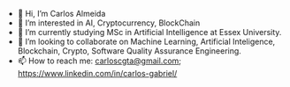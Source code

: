 - 👋 Hi, I’m Carlos Almeida
- 👀 I’m interested in AI, Cryptocurrency, BlockChain
- 🌱 I’m currently studying MSc in Artificial Intelligence at Essex University.
- 💞️ I’m looking to collaborate on Machine Learning, Artificial Inteligence, Blockchain, Crypto, Software Quality Assurance Engineering.
- 📫 How to reach me: carloscgta@gmail.com; https://www.linkedin.com/in/carlos-gabriel/

<!---
workstutoriais/workstutoriais is a ✨ special ✨ repository because its `README.md` (this file) appears on your GitHub profile.
You can click the Preview link to take a look at your changes.
--->
